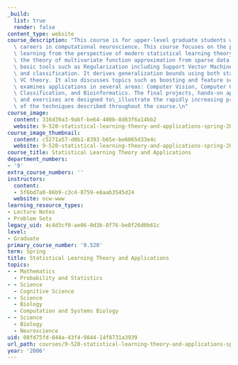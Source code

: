 ```yaml
---
_build:
  list: true
  render: false
content_type: website
course_description: "This course is for upper-level graduate students who are planning\
  \ careers in computational neuroscience. This course focuses on the problem of supervised\
  \ learning from the perspective of modern statistical learning theory starting with\
  \ the theory of multivariate function approximation from sparse data. It develops\
  \ basic tools such as Regularization including Support Vector Machines for regression\
  \ and classification. It derives generalization bounds using both stability and\
  \ VC theory. It also discusses topics such as boosting and feature selection and\
  \ examines applications in several areas: Computer Vision, Computer Graphics, Text\
  \ Classification, and Bioinformatics. The final projects, hands-on applications,\
  \ and exercises are designed to\_illustrate the rapidly increasing practical uses\
  \ of the techniques described throughout the course.\n"
course_image:
  content: 316d39a3-9abf-be64-400b-8d63f6a14bb2
  website: 9-520-statistical-learning-theory-and-applications-spring-2006
course_image_thumbnail:
  content: c5271a57-d0b1-8393-b65e-be6065d33e4c
  website: 9-520-statistical-learning-theory-and-applications-spring-2006
course_title: Statistical Learning Theory and Applications
department_numbers:
- '9'
extra_course_numbers: ''
instructors:
  content:
  - 5f6bd7a0-06b9-c3c4-8759-e6aab3545d24
  website: ocw-www
learning_resource_types:
- Lecture Notes
- Problem Sets
legacy_uid: 4c4d3cf0-ae06-0d3b-8f76-be8f26d0b61c
level:
- Graduate
primary_course_number: '9.520'
term: Spring
title: Statistical Learning Theory and Applications
topics:
- - Mathematics
  - Probability and Statistics
- - Science
  - Cognitive Science
- - Science
  - Biology
  - Computation and Systems Biology
- - Science
  - Biology
  - Neuroscience
uid: 08fd75fd-044a-43f4-9844-14f8731a3939
url_path: courses/9-520-statistical-learning-theory-and-applications-spring-2006
year: '2006'
---
```

